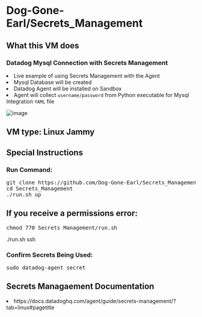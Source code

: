 # Dog-Gone-Earl/Secrets_Management

## What this VM does
### Datadog Mysql Connection with Secrets Management

<li>Live example of using Secrets Management with the Agent</li>
<li>Mysql Database will be created</li>
<li>Datadog Agent will be installed on Sandbox</li>
<li>Agent will collect <code>username/password</code> from Python executable for Mysql Integration <code>YAML</code> file</li>

![image](https://github.com/Dog-Gone-Earl/Secrets_Management/assets/107069502/b6c0f7c6-d909-43cb-82db-fd1ef7dcf35e)


<pic of Mysql yaml config>
  
<Show datadog-agent secret command output>
  
<show Agent status showing config>
  
## VM type: Linux Jammy

## Special Instructions

### Run Command:
<pre>
git clone https://github.com/Dog-Gone-Earl/Secrets_Management.git 
cd Secrets_Management
./run.sh up
</pre>
  
## If you receive a permissions error:
  <pre>chmod 770 Secrets_Management/run.sh</pre>
./run.sh ssh
  
### Confirm Secrets Being Used:
<pre>
sudo datadog-agent secret</pre>

## Secrets Managaement Documentation
  <li><link>https://docs.datadoghq.com/agent/guide/secrets-management/?tab=linux#pagetitle</link></li>
